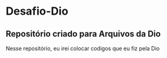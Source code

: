 # Desafio-Dio
## Repositório criado para Arquivos da Dio

Nesse repositório, eu irei colocar codigos que eu fiz pela Dio
